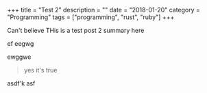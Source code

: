 +++
title = "Test 2"
description = ""
date = "2018-01-20"
category = "Programming"
tags = ["programming", "rust", "ruby"]
+++


Can't believe
THis is a test post 2 summary here


<!-- more -->

ef
eegwg

ewggwe

> yes it's true

asdf'k
asf